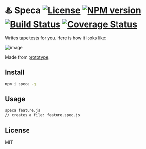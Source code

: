 # ♨️ Speca [![License][LicenseIMGURL]][LicenseURL] [![NPM version][NPMIMGURL]][NPMURL] [![Build Status][BuildStatusIMGURL]][BuildStatusURL] [![Coverage Status][CoverageIMGURL]][CoverageURL]

[NPMIMGURL]: https://img.shields.io/npm/v/speca.svg?style=flat
[BuildStatusURL]: https://github.com/coderaiser/speca/actions?query=workflow%3A%22Node+CI%22 "Build Status"
[BuildStatusIMGURL]: https://github.com/coderaiser/speca/workflows/Node%20CI/badge.svg
[LicenseIMGURL]: https://img.shields.io/badge/license-MIT-317BF9.svg?style=flat
[NPMURL]: https://npmjs.org/package/speca "npm"
[LicenseURL]: https://tldrlegal.com/license/mit-license "MIT License"
[CoverageURL]: https://coveralls.io/github/coderaiser/speca?branch=master
[CoverageIMGURL]: https://coveralls.io/repos/coderaiser/speca/badge.svg?branch=master&service=github

Writes [tape](https://github.com/coderaiser/supertape) tests for you. Here is how it looks like:

![image](https://user-images.githubusercontent.com/1573141/149833901-c8164810-b321-4555-89a1-bd92224202b5.png)

Made from [prototype](https://putout.cloudcmd.io/#/gist/7909855d8c5c58060365f098307d89d5/aa66229c65406c7a2fce7a19a1452fbc1f512eb4).

## Install

```sh
npm i speca -g
```

## Usage

```sh
speca feature.js
// creates a file: feature.spec.js
```

## License

MIT
